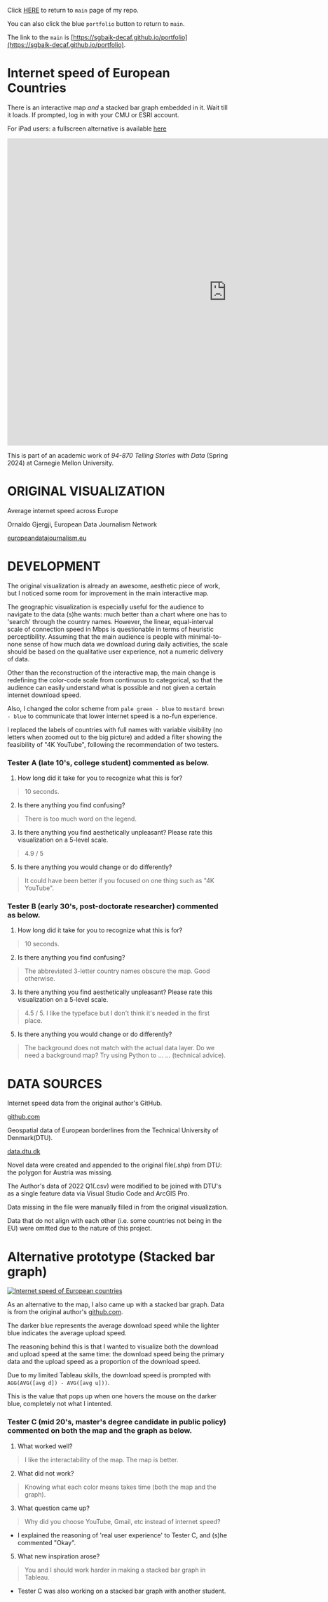 Click [HERE](https://sgbaik-decaf.github.io/portfolio) to return to `main` page of my repo.

You can also click the blue `portfolio` button to return to `main`.

The link to the `main` is [https://sgbaik-decaf.github.io/portfolio](https://sgbaik-decaf.github.io/portfolio).

# Internet speed of European Countries

There is an interactive map *and* a stacked bar graph embedded in it. Wait till it loads. If prompted, log in with your CMU or ESRI account.

For iPad users: a fullscreen alternative is available [here](https://carnegiemellon.maps.arcgis.com/apps/instant/sidebar/index.html?appid=0781e9e4284c41248d0303d50ab5ee02)

<iframe src="https://carnegiemellon.maps.arcgis.com/apps/instant/sidebar/index.html?appid=0781e9e4284c41248d0303d50ab5ee02" width="1000" height="700" frameborder="0" style="border:0" allowfullscreen>iFrames are not supported on this page.</iframe>

This is part of an academic work of *94-870 Telling Stories with Data* (Spring 2024) at Carnegie Mellon University.



# ORIGINAL VISUALIZATION

Average internet speed across Europe

Ornaldo Gjergji, European Data Journalism Network

[europeandatajournalism.eu](https://datavis.europeandatajournalism.eu/obct/connectivity/#third)



# DEVELOPMENT

The original visualization is already an awesome, aesthetic piece of work, but I noticed some room for improvement in the main interactive map.

The geographic visualization is especially useful for the audience to navigate to the data (s)he wants: much better than a chart where one has to 'search' through the country names. However, the linear, equal-interval scale of connection speed in Mbps is questionable in terms of heuristic perceptibility. Assuming that the main audience is people with minimal-to-none sense of how much data we download during daily activities, the scale should be based on the qualitative user experience, not a numeric delivery of data.

Other than the reconstruction of the interactive map, the main change is redefining the color-code scale from continuous to categorical, so that the audience can easily understand what is possible and not given a certain internet download speed.

Also, I changed the color scheme from `pale green - blue` to `mustard brown - blue` to communicate that lower internet speed is a no-fun experience. 

I replaced the labels of countries with full names with variable visibility (no letters when zoomed out to the big picture) and added a filter showing the feasibility of "4K YouTube", following the recommendation of two testers.



### Tester A (late 10's, college student) commented as below.

1. How long did it take for you to recognize what this is for?

> 10 seconds.

2. Is there anything you find confusing?

> There is too much word on the legend.

3. Is there anything you find aesthetically unpleasant? Please rate this visualization on a 5-level scale.

> 4.9 / 5

5. Is there anything you would change or do differently?

> It could have been better if you focused on one thing such as "4K YouTube".



### Tester B (early 30's, post-doctorate researcher) commented as below.

1. How long did it take for you to recognize what this is for?

> 10 seconds.

2. Is there anything you find confusing?

> The abbreviated 3-letter country names obscure the map. Good otherwise.

3. Is there anything you find aesthetically unpleasant? Please rate this visualization on a 5-level scale.

> 4.5 / 5. I like the typeface but I don't think it's needed in the first place.

5. Is there anything you would change or do differently?

> The background does not match with the actual data layer. Do we need a background map? Try using Python to ... ... (technical advice).



# DATA SOURCES

Internet speed data from the original author's GitHub.

[github.com](https://github.com/EDJNet/internet_speed)

Geospatial data of European borderlines from the Technical University of Denmark(DTU).

[data.dtu.dk](https://data.dtu.dk/articles/dataset/Shapefile_of_European_countries/23686383)

Novel data were created and appended to the original file(.shp) from DTU: the polygon for Austria was missing.

The Author's data of 2022 Q1(.csv) were modified to be joined with DTU's as a single feature data via Visual Studio Code and ArcGIS Pro.

Data missing in the file were manually filled in from the original visualization.

Data that do not align with each other (i.e. some countries not being in the EU) were omitted due to the nature of this project.


# Alternative prototype (Stacked bar graph)

<div class='tableauPlaceholder' id='viz1707117626028' style='position: relative'><noscript><a href='#'><img alt='Internet speed of European countries ' src='https:&#47;&#47;public.tableau.com&#47;static&#47;images&#47;eu&#47;eu_internet_test&#47;Sheet13&#47;1_rss.png' style='border: none' /></a></noscript><object class='tableauViz'  style='display:none;'><param name='host_url' value='https%3A%2F%2Fpublic.tableau.com%2F' /> <param name='embed_code_version' value='3' /> <param name='site_root' value='' /><param name='name' value='eu_internet_test&#47;Sheet13' /><param name='tabs' value='no' /><param name='toolbar' value='yes' /><param name='static_image' value='https:&#47;&#47;public.tableau.com&#47;static&#47;images&#47;eu&#47;eu_internet_test&#47;Sheet13&#47;1.png' /> <param name='animate_transition' value='yes' /><param name='display_static_image' value='yes' /><param name='display_spinner' value='yes' /><param name='display_overlay' value='yes' /><param name='display_count' value='yes' /><param name='language' value='ko-KR' /><param name='filter' value='publish=yes' /></object></div>
<script type='text/javascript'>
  var divElement = document.getElementById('viz1707117626028');
  var vizElement = divElement.getElementsByTagName('object')[0];
  vizElement.style.width='100%';vizElement.style.height=(divElement.offsetWidth*0.75)+'px';
  var scriptElement = document.createElement('script');
  scriptElement.src = 'https://public.tableau.com/javascripts/api/viz_v1.js';
  vizElement.parentNode.insertBefore(scriptElement, vizElement);
</script>

As an alternative to the map, I also came up with a stacked bar graph. Data is from the original author's [github.com](https://github.com/EDJNet/internet_speed).

The darker blue represents the average download speed while the lighter blue indicates the average upload speed.

The reasoning behind this is that I wanted to visualize both the download and upload speed at the same time: the download speed being the primary data and the upload speed as a proportion of the download speed.

Due to my limited Tableau skills, the download speed is prompted with `AGG(AVG([avg d]) - AVG([avg u]))`.

This is the value that pops up when one hovers the mouse on the darker blue, completely not what I intented.



### Tester C (mid 20's, master's degree candidate in public policy) commented on both the map and the graph as below.

1. What worked well?

> I like the interactability of the map. The map is better.

2. What did not work?

> Knowing what each color means takes time (both the map and the graph).

3. What question came up?

> Why did you choose YouTube, Gmail, etc instead of internet speed?

* I explained the reasoning of 'real user experience' to Tester C, and (s)he commented "Okay".

5. What new inspiration arose?

> You and I should work harder in making a stacked bar graph in Tableau.

* Tester C was also working on a stacked bar graph with another student. 

